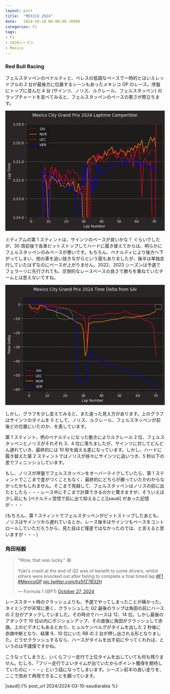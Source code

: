 ```yaml
---
layout: post
title:  "MEXICO 2024"
date:   2024-10-28 06:00:08 +0900
categories: F1
tags:
- F1
- 2024シーズン
- Mexico
---
```

### Red Bull Racing
フェルスタッペンのペナルティと、ペレスの低調なペースで一時的とはいえレッドブルの 2 台が最後方に位置するシーンもあったメキシコ GP のレース。序盤にトップに並んだ 4 台 (サインツ、ノリス、ルクレール、フェルスタッペン) のラップチャートを並べてみると、フェルスタッペンのペースの悪さが際立ちます。

![chart][img1]

ミディアムの第 1 スティントは、サインツのペースが良いかな？ ぐらいでしたが、30 周前後で各車ピットストップしてハードに履き替えてからは、明らかにフェルスタッペンのみペースが悪いです。もちろん、ペナルティにより後方へ下がってしまい、他の車を追い抜きながらという面もありましたが、後半は単独走行していたはずなのにペースが上がりません。2022、2023 シーズンは予選でフェラーリに先行されても、圧倒的なレースペースの良さで勝ちを重ねていたチームとは思えないですね。

![chart][img2]

しかし、グラフを少し変えてみると、また違った見え方があります。上のグラフはサインツのタイムを 0 として、ノリス、ルクレール、フェルスタッペンが前後どの位置にいたのか、を表しています。

第 1 スティント、例のペナルティになった動きによりルクレール 2 位、フェルスタッペンとノリスがそれぞれ 3、4 位に落ちましたが、サインツに対してどんどん遅れていき、最終的には 10 秒を超える差になっています。しかし、ハードに履き替えた第 2 スティントではノリスが徐々にサインツに追いつき、5 秒以下の差でフィニッシュしています。

もし、ノリスが序盤でフェルスタッペンをオーバーテイクしていたら、第 1 スティントでここまで差がつくこともなく、最終的にどちらが勝っていたかわからなかったかもしれません。そこまで見越して、フェルスタッペンはノリスの前に出たとしたら・・・レース中にそこまで計算できるのかと驚きますが、そういえば少し前にも [ペナルティ覚悟で前に出て抑えること][saudi] があった記憶が・・・

(もちろん、第 1 スティントでフェルスタッペンがピットストップしたあとも、ノリスはサインツから遅れているとか、レース後半はサインツもペースをコントロールしていただろうから、見た目ほど僅差ではなかったのでは、と言えると思いますが・・・)

### 角田裕毅
<blockquote class="twitter-tweet"><p lang="en" dir="ltr">&quot;Wow, that was lucky.&quot; 😅<br><br>Yuki&#39;s crash at the end of Q2 was of benefit to some drivers, whilst others were knocked out after failing to complete a final timed lap <a href="https://twitter.com/hashtag/F1?src=hash&amp;ref_src=twsrc%5Etfw">#F1</a> <a href="https://twitter.com/hashtag/MexicoGP?src=hash&amp;ref_src=twsrc%5Etfw">#MexicoGP</a> <a href="https://t.co/hz5fZ7B32H">pic.twitter.com/hz5fZ7B32H</a></p>&mdash; Formula 1 (@F1) <a href="https://twitter.com/F1/status/1850518056654799143?ref_src=twsrc%5Etfw">October 27, 2024</a></blockquote> <script async src="https://platform.twitter.com/widgets.js" charset="utf-8"></script>

レーススタート時のクラッシュよりも、予選でやってしまったことが痛かった。タイミングが非常に悪く、クラッシュした Q2 最後のラップは角田の前にハースの 2 台がアタックしていました。その時点でハースは 12、14 位。しかし最後のアタックで 10 位以内にポジションアップ、その直後に角田がクラッシュして赤旗。上のビデオにもあるとおり、ヒュルケンベルグがタイムを出した 2 秒後に赤旗中断となり、結果 9、10 位にいた RB の 2 台が押し出される形となりました。どうせクラッシュするなら、ハースがタイムを出す前にやってくれれば、というのは不謹慎ですかね。

こうなってしまうと、いくらフリー走行で上位タイムを出していても何も残りません。むしろ、「フリー走行でよいタイムが出ていたからポイント獲得を期待していたのに・・・」という話になってしまいます。シーズン前半の良い走りを、ここで改めて再現できることを願っています。


[saudi]:{% post_url 2024/2024-03-10-saudiarabia %}

[img1]:/assets/images/2024/10/ss-20241028-01.png
[img2]:/assets/images/2024/10/ss-20241028-02.png
